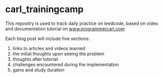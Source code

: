 # carl_trainingcamp
This repositry is used to track daily practice on leedcode, based on video and documentation tutorial on www.programmercarl.com

Each blog post will include five sections: 
1. links to articles and videos learned
2. the initial thoughts upon seeing the problem
3. thoughts after tutorial
4. challenges encountered during the implementation
5. gains and study duration
